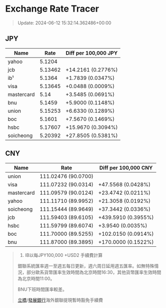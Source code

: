 # Exchange Rate Tracer

> Update: 2024-06-12 15:32:14.362486+00:00

## JPY

| Name       |    Rate | Diff per 100,000 JPY   |
|------------|---------|------------------------|
| yahoo      | 5.1204  |                        |
| jcb        | 5.13462 | +14.2161 (0.2776%)     |
| ib¹        | 5.1364  | +1.7839 (0.0347%)      |
| visa       | 5.13645 | +0.0488 (0.0009%)      |
| mastercard | 5.14    | +3.5485 (0.0691%)      |
| bnu        | 5.1459  | +5.9000 (0.1148%)      |
| union      | 5.15253 | +6.6330 (0.1289%)      |
| boc        | 5.1601  | +7.5670 (0.1469%)      |
| hsbc       | 5.17607 | +15.9670 (0.3094%)     |
| soicheong  | 5.20392 | +27.8505 (0.5381%)     |

## CNY

| Name       | Rate                | Diff per 100,000 CNY   |
|------------|---------------------|------------------------|
| union      | 111.02476	(90.0700) |                        |
| visa       | 111.07232	(90.0314) | +47.5568 (0.0428%)     |
| mastercard | 111.09579	(90.0124) | +23.4742 (0.0211%)     |
| yahoo      | 111.11710	(89.9952) | +21.3058 (0.0192%)     |
| soicheong  | 111.15444	(89.9649) | +37.3442 (0.0336%)     |
| jcb        | 111.59403	(89.6105) | +439.5910 (0.3955%)    |
| hsbc       | 111.59799	(89.6074) | +3.9540 (0.0035%)      |
| boc        | 111.70000	(89.5255) | +102.0150 (0.0914%)    |
| bnu        | 111.87000	(89.3895) | +170.0000 (0.1522%)    |


> 1. IB以每JPY100,000 +USD2 手續費計算
>
> 銀聯系統匯率週一至週五每日更新，週六周日延用週五匯率。如無特殊情況，部分歐系貨幣匯率生效時間為北京時間16:30，其他貨幣匯率生效時間為北京時間11:00。
>
> BNU下班時間匯率較差。
>
> [立橋](https://www.wlbank.com.mo/uploads/ueditor/file/20181211/1544536513900230.pdf)/[發展銀行](https://www.mdb.com.mo/Service_Charges_20230728.pdf)海外銀聯提現暫時豁免手續費

